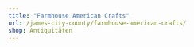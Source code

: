 ```yaml
---
title: "Farmhouse American Crafts"
url: /james-city-county/farmhouse-american-crafts/
shop: Antiquitäten
---
```

